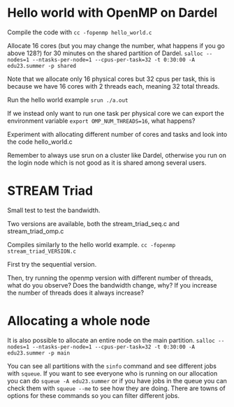 # Hello world with OpenMP on Dardel

Compile the code with  `cc -fopenmp hello_world.c`

Allocate 16 cores (but you may change the number, what happens if you go above 128?) for 30 minutes on the shared partition of Dardel. `salloc --nodes=1 --ntasks-per-node=1 --cpus-per-task=32 -t 0:30:00 -A edu23.summer -p shared` 


Note that we allocate only 16 physical cores but  32 cpus per task, this is because we have 16 cores with 2 threads each, meaning 32 total threads.

Run the hello world example `srun ./a.out`

If we instead only want to run one task per physical core we can export the environment variable `export OMP_NUM_THREADS=16`, what happens?

Experiment with allocating different number of cores and tasks and look into the code hello_world.c

Remember to always use srun on a cluster like Dardel, otherwise you run on the login node which is not good as it is shared among several users.

# STREAM Triad
Small test to test the bandwidth.

Two versions are available, both the stream_triad_seq.c and stream_triad_omp.c

Compiles similarly to the hello world example. `cc -fopenmp stream_triad_VERSION.c`

First try the sequential version.

Then, try running the openmp version with different number of threads, what do you observe? Does the bandwidth change, why? If you increase the number of threads does it always increase?

# Allocating a whole node
It is also possible to allocate an entire node on the main partition. `salloc --nodes=1 --ntasks-per-node=1 --cpus-per-task=32 -t 0:30:00 -A edu23.summer -p main`

You can see all partitions with the `sinfo` command and see different jobs with `squeue`. If you want to see everyone who is running on our allocation you can do `squeue -A edu23.summer` or if you have jobs in the queue you can check them with `squeue --me` to see how they are doing. There are towns of options for these commands so you can filter different jobs.


